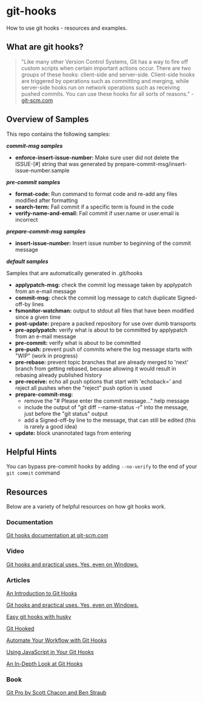 # git-hooks
How to use git hooks - resources and examples.

## What are git hooks?
> "Like many other Version Control Systems, Git has a way to fire off custom scripts when certain important actions occur. There are two groups of these hooks: client-side and server-side. Client-side hooks are triggered by operations such as committing and merging, while server-side hooks run on network operations such as receiving pushed commits. You can use these hooks for all sorts of reasons." - [git-scm.com](https://git-scm.com/book/en/v2/Customizing-Git-Git-Hooks)

## Overview of Samples
This repo contains the following samples:

**_commit-msg samples_**
- **enforce-insert-issue-number:** Make sure user did not delete the ISSUE-[#] string that was generated by prepare-commit-msg/insert-issue-number.sample

**_pre-commit samples_**
- **format-code:** Run command to format code and re-add any files modified after formatting
- **search-term:** Fail commit if a specific term is found in the code
- **verify-name-and-email:** Fail commit if user.name or user.email is incorrect

**_prepare-commit-msg samples_**
- **insert-issue-number:** Insert issue number to beginning of the commit message

**_default samples_**

Samples that are automatically generated in .git/hooks
- **applypatch-msg:** check the commit log message taken by applypatch from an e-mail message
- **commit-msg:** check the commit log message to catch duplicate Signed-off-by lines
- **fsmonitor-watchman:** output to stdout all files that have been modified since a given time
- **post-update:** prepare a packed repository for use over dumb transports
- **pre-applypatch:** verify what is about to be committed by applypatch from an e-mail message
- **pre-commit:** verify what is about to be committed
- **pre-push:** prevent push of commits where the log message starts with "WIP" (work in progress)
- **pre-rebase:** prevent topic branches that are already merged to 'next' branch from getting rebased, because allowing it would result in rebasing already published history
- **pre-receive:** echo all push options that start with 'echoback=' and reject all pushes when the "reject" push option is used
- **prepare-commit-msg:**
    - remove the "# Please enter the commit message..." help message
    - include the output of "git diff --name-status -r" into the message, just before the "git status" output
    - add a Signed-off-by line to the message, that can still be edited (this is rarely a good idea)
- **update:** block unannotated tags from entering

## Helpful Hints
You can bypass pre-commit hooks by adding `--no-verify` to the end of your `git commit` command

## Resources
Below are a variety of helpful resources on how git hooks work.

### Documentation
[Git hooks documentation at git-scm.com](https://git-scm.com/docs/githooks)

### Video
[Git hooks and practical uses. Yes, even on Windows.](http://www.youtube.com/watch?feature=player_embedded&v=fMYv6-SZsSo&t=240s)

### Articles
[An Introduction to Git Hooks](https://www.sitepoint.com/introduction-git-hooks/)

[Git hooks and practical uses. Yes, even on Windows.](https://www.tygertec.com/git-hooks-practical-uses-windows/)

[Easy git hooks with husky](https://www.vojtechruzicka.com/githooks-husky/)

[Git Hooked](https://www.javascriptjanuary.com/blog/git-hooked "Git Hooked")

[Automate Your Workflow with Git Hooks](https://hackernoon.com/automate-your-workflow-with-git-hooks-fef5d9b2a58c)

[Using JavaScript in Your Git Hooks](https://medium.com/@Sergeon/using-javascript-in-your-git-hooks-f0ce09477334 "Using JavaScript in Your Git Hooks")

[An In-Depth Look at Git Hooks](https://dzone.com/articles/an-in-depth-look-at-git-hooks)

### Book
[Git Pro by Scott Chacon and Ben Straub](https://git-scm.com/book/en/v2)

